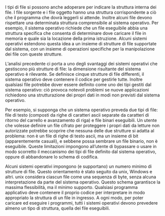 I tipi di file si possono anche adoperare per indicare la struttura interna dei file. I file sorgente e i file oggetto hanno una struttura corrispondente a ciò che il programma che dovrà leggerli si attende. Inoltre alcuni file devono rispettare una determinata struttura comprensibile al sistema operativo. Per esempio, il sistema operativo richiede che un file eseguibile abbia una struttura specifica che consenta di determinare dove caricare il file in memoria e quale sia la locazione della prima istruzione. Alcuni sistemi operativi estendono questa idea a un insieme di strutture di file supportate dal sistema, con un insieme di operazioni specifiche per la manipolazione dei file con queste strutture.

L’analisi precedente ci porta a uno degli svantaggi dei sistemi operativi che gestiscono più strutture di file: la dimensione risultante del sistema operativo è rilevante. Se definisce cinque strutture di file differenti, il sistema operativo deve contenere il codice per gestirle tutte. Inoltre qualsiasi file potrebbe dover essere definito come uno dei tipi gestiti dal sistema operativo: ciò provoca notevoli problemi se nuove applicazioni richiedono una strutturazione dei propri dati in modi non previsti dal sistema operativo.

Per esempio, si supponga che un sistema operativo preveda due tipi di file: file di testo (composti da righe di caratteri ascii separate da caratteri di ritorno del carrello e avanzamento di riga) e file binari eseguibili. Un utente che volesse definire un file cifrato per proteggere i propri dati da letture non autorizzate potrebbe scoprire che nessuna delle due strutture si adatta al problema: non è un file di righe di testo ascii, ma un insieme di bit (apparentemente casuali), e sebbene possa sembrare un file binario, non è eseguibile. Queste limitazioni impongono all’utente di bypassare o usare in modo scorretto il meccanismo dei tipi di file definito dal sistema operativo, oppure di abbandonare lo schema di codifica.

Alcuni sistemi operativi impongono (e supportano) un numero minimo di strutture di file. Questo orientamento è stato seguito da unix, Windows e altri. unix considera ciascun file come una sequenza di byte, senza alcuna interpretazione da parte del sistema operativo. Questo schema garantisce la massima flessibilità, ma il minimo supporto. Qualsiasi programma applicativo deve contenere il proprio codice per interpretare in modo appropriato la struttura di un file in ingresso. A ogni modo, per poter caricare ed eseguire i programmi, tutti i sistemi operativi devono prevedere almeno un tipo di struttura, quella dei file eseguibili.